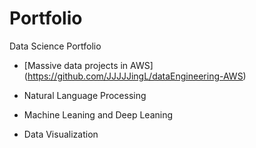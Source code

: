 # Portfolio
Data Science Portfolio

* [Massive data projects in AWS] (https://github.com/JJJJJingL/dataEngineering-AWS)

* Natural Language Processing 

* Machine Leaning and Deep Leaning

* Data Visualization
